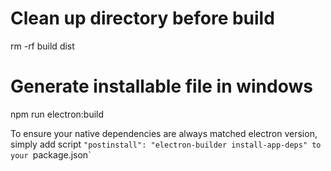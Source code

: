 [//]: # (npm run electron)

# Clean up directory before build
rm -rf build dist

# Generate installable file in windows
npm run electron:build

To ensure your native dependencies are always matched electron version, simply add script `"postinstall": "electron-builder install-app-deps" to your `package.json`

